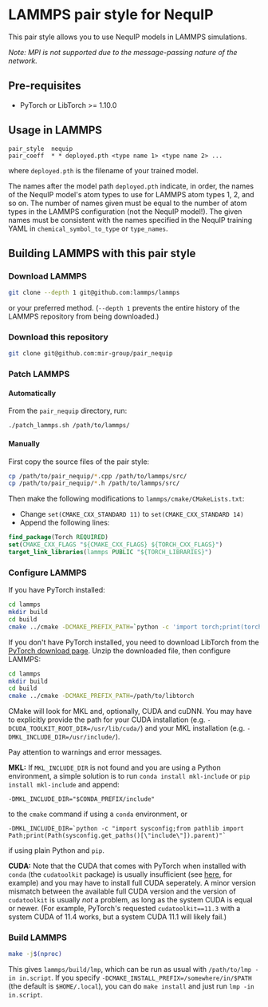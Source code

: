 # LAMMPS pair style for NequIP

This pair style allows you to use NequIP models in LAMMPS simulations.

*Note: MPI is not supported due to the message-passing nature of the network.*

## Pre-requisites

* PyTorch or LibTorch >= 1.10.0

## Usage in LAMMPS

```
pair_style	nequip
pair_coeff	* * deployed.pth <type name 1> <type name 2> ...
```
where `deployed.pth` is the filename of your trained model.

The names after the model path `deployed.pth` indicate, in order, the names of the NequIP model's atom types to use for LAMMPS atom types 1, 2, and so on. The number of names given must be equal to the number of atom types in the LAMMPS configuration (not the NequIP model!). 
The given names must be consistent with the names specified in the NequIP training YAML in `chemical_symbol_to_type` or `type_names`.

## Building LAMMPS with this pair style

### Download LAMMPS
```bash
git clone --depth 1 git@github.com:lammps/lammps
```
or your preferred method.
(`--depth 1` prevents the entire history of the LAMMPS repository from being downloaded.)

### Download this repository
```bash
git clone git@github.com:mir-group/pair_nequip
```

### Patch LAMMPS
#### Automatically
From the `pair_nequip` directory, run:
```bash
./patch_lammps.sh /path/to/lammps/
```

#### Manually
First copy the source files of the pair style:
```bash
cp /path/to/pair_nequip/*.cpp /path/to/lammps/src/
cp /path/to/pair_nequip/*.h /path/to/lammps/src/
```
Then make the following modifications to `lammps/cmake/CMakeLists.txt`:
- Change `set(CMAKE_CXX_STANDARD 11)` to `set(CMAKE_CXX_STANDARD 14)`
- Append the following lines:
```cmake
find_package(Torch REQUIRED)
set(CMAKE_CXX_FLAGS "${CMAKE_CXX_FLAGS} ${TORCH_CXX_FLAGS}")
target_link_libraries(lammps PUBLIC "${TORCH_LIBRARIES}")
```

### Configure LAMMPS
If you have PyTorch installed:
```bash
cd lammps
mkdir build
cd build
cmake ../cmake -DCMAKE_PREFIX_PATH=`python -c 'import torch;print(torch.utils.cmake_prefix_path)'`
```
If you don't have PyTorch installed, you need to download LibTorch from the [PyTorch download page](https://pytorch.org/get-started/locally/). Unzip the downloaded file, then configure LAMMPS:
```bash
cd lammps
mkdir build
cd build
cmake ../cmake -DCMAKE_PREFIX_PATH=/path/to/libtorch
```
CMake will look for MKL and, optionally, CUDA and cuDNN. You may have to explicitly provide the path for your CUDA installation (e.g. `-DCUDA_TOOLKIT_ROOT_DIR=/usr/lib/cuda/`) and your MKL installation (e.g. `-DMKL_INCLUDE_DIR=/usr/include/`).

Pay attention to warnings and error messages.

**MKL:** If `MKL_INCLUDE_DIR` is not found and you are using a Python environment, a simple solution is to run `conda install mkl-include` or `pip install mkl-include` and append:
```
-DMKL_INCLUDE_DIR="$CONDA_PREFIX/include"
```
to the `cmake` command if using a `conda` environment, or
```
-DMKL_INCLUDE_DIR=`python -c "import sysconfig;from pathlib import Path;print(Path(sysconfig.get_paths()[\"include\"]).parent)"`
```
if using plain Python and `pip`.

**CUDA:** Note that the CUDA that comes with PyTorch when installed with `conda` (the `cudatoolkit` package) is usually insufficient (see [here](https://github.com/pytorch/extension-cpp/issues/26), for example) and you may have to install full CUDA seperately. A minor version mismatch between the available full CUDA version and the version of `cudatoolkit` is usually *not* a problem, as long as the system CUDA is equal or newer. (For example, PyTorch's requested `cudatoolkit==11.3` with a system CUDA of 11.4 works, but a system CUDA 11.1 will likely fail.)

### Build LAMMPS
```bash
make -j$(nproc)
```
This gives `lammps/build/lmp`, which can be run as usual with `/path/to/lmp -in in.script`. If you specify `-DCMAKE_INSTALL_PREFIX=/somewhere/in/$PATH` (the default is `$HOME/.local`), you can do `make install` and just run `lmp -in in.script`.
